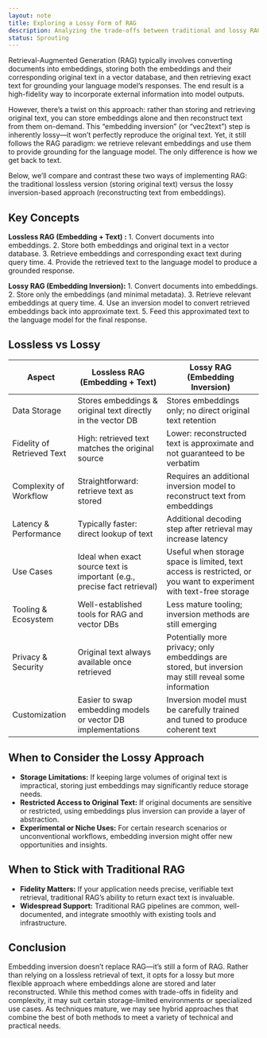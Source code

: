 ```yaml
---
layout: note
title: Exploring a Lossy Form of RAG
description: Analyzing the trade-offs between traditional and lossy RAG approaches
status: Sprouting
---
```


Retrieval-Augmented Generation (RAG) typically involves converting documents into embeddings, storing both the
embeddings and their corresponding original text in a vector database, and then retrieving exact text for grounding your
language model’s responses. The end result is a high-fidelity way to incorporate external information into model
outputs.

However, there’s a twist on this approach: rather than storing and retrieving original text, you can store embeddings
alone and then reconstruct text from them on-demand. This “embedding inversion” (or “vec2text”) step is inherently
lossy—it won’t perfectly reproduce the original text. Yet, it still follows the RAG paradigm: we retrieve relevant
embeddings and use them to provide grounding for the language model. The only difference is how we get back to text.

Below, we’ll compare and contrast these two ways of implementing RAG: the traditional lossless version (storing original
text) versus the lossy inversion-based approach (reconstructing text from embeddings).

## Key Concepts

**Lossless RAG (Embedding + Text) :**
    1. Convert documents into embeddings.
    2. Store both embeddings and original text in a vector database.
    3. Retrieve embeddings and corresponding exact text during query time.
    4. Provide the retrieved text to the language model to produce a grounded response.

**Lossy RAG (Embedding Inversion):**
    1. Convert documents into embeddings.
    2. Store only the embeddings (and minimal metadata).
    3. Retrieve relevant embeddings at query time.
    4. Use an inversion model to convert retrieved embeddings back into approximate text.
    5. Feed this approximated text to the language model for the final response.

## Lossless vs Lossy

<table class="uk-table uk-table-divider">
    <thead>
        <tr>
            <th>Aspect</th>
            <th>Lossless RAG (Embedding + Text)</th>
            <th>Lossy RAG (Embedding Inversion)</th>
        </tr>
    </thead>
    <tbody>
        <tr>
            <td>Data Storage</td>
            <td>Stores embeddings & original text directly in the vector DB</td>
            <td>Stores embeddings only; no direct original text retention</td>
        </tr>
        <tr>
            <td>Fidelity of Retrieved Text</td>
            <td>High: retrieved text matches the original source</td>
            <td>Lower: reconstructed text is approximate and not guaranteed to be verbatim</td>
        </tr>
        <tr>
            <td>Complexity of Workflow</td>
            <td>Straightforward: retrieve text as stored</td>
            <td>Requires an additional inversion model to reconstruct text from embeddings</td>
        </tr>
        <tr>
            <td>Latency & Performance</td>
            <td>Typically faster: direct lookup of text</td>
            <td>Additional decoding step after retrieval may increase latency</td>
        </tr>
        <tr>
            <td>Use Cases</td>
            <td>Ideal when exact source text is important (e.g., precise fact retrieval)</td>
            <td>Useful when storage space is limited, text access is restricted, or you want to experiment with text-free storage</td>
        </tr>
        <tr>
            <td>Tooling & Ecosystem</td>
            <td>Well-established tools for RAG and vector DBs</td>
            <td>Less mature tooling; inversion methods are still emerging</td>
        </tr>
        <tr>
            <td>Privacy & Security</td>
            <td>Original text always available once retrieved</td>
            <td>Potentially more privacy; only embeddings are stored, but inversion may still reveal some information</td>
        </tr>
        <tr>
            <td>Customization</td>
            <td>Easier to swap embedding models or vector DB implementations</td>
            <td>Inversion model must be carefully trained and tuned to produce coherent text</td>
        </tr>
    </tbody>
</table>

## When to Consider the Lossy Approach

- **Storage Limitations:** If keeping large volumes of original text is impractical, storing just embeddings may
  significantly reduce storage needs.
- **Restricted Access to Original Text:** If original documents are sensitive or restricted, using embeddings plus
  inversion can provide a layer of abstraction.
- **Experimental or Niche Uses:** For certain research scenarios or unconventional workflows, embedding inversion might
  offer new opportunities and insights.

## When to Stick with Traditional RAG

- **Fidelity Matters:** If your application needs precise, verifiable text retrieval, traditional RAG’s ability to
  return exact text is invaluable.
- **Widespread Support:** Traditional RAG pipelines are common, well-documented, and integrate smoothly with existing
  tools and infrastructure.

## Conclusion

Embedding inversion doesn’t replace RAG—it’s still a form of RAG. Rather than relying on a lossless retrieval of text,
it opts for a lossy but more flexible approach where embeddings alone are stored and later reconstructed. While this
method comes with trade-offs in fidelity and complexity, it may suit certain storage-limited environments or specialized
use cases. As techniques mature, we may see hybrid approaches that combine the best of both methods to meet a variety of
technical and practical needs.
